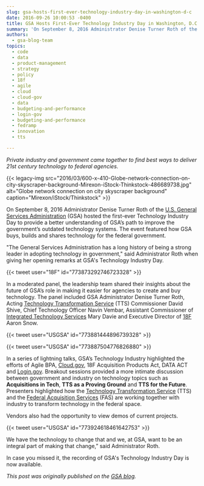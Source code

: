 ```yaml
---
slug: gsa-hosts-first-ever-technology-industry-day-in-washington-d-c
date: 2016-09-26 10:00:53 -0400
title: GSA Hosts First-Ever Technology Industry Day in Washington, D.C.
summary: 'On September 8, 2016 Administrator Denise Turner Roth of the U.S. General Services Administration (GSA) hosted the first-ever Technology Industry Day to provide a better understanding of GSA’s path to improve the government’s outdated technology systems. Private industry and government came together to find best ways to deliver 21st century technology to federal agencies.'
authors:
  - gsa-blog-team
topics:
  - code
  - data
  - product-management
  - strategy
  - policy
  - 18f
  - agile
  - cloud
  - cloud-gov
  - data
  - budgeting-and-performance
  - login-gov
  - budgeting-and-performance
  - fedramp
  - innovation
  - tts

---
```


_Private industry and government came together to find best ways to deliver 21st century technology to federal agencies._ 

{{< legacy-img src="2016/03/600-x-410-Globe-network-connection-on-city-skyscraper-background-Mirexon-iStock-Thinkstock-486689738.jpg" alt="Globe network connection on city skyscraper background" caption="Mirexon/iStock/Thinkstock" >}}

On September 8, 2016 Administrator Denise Turner Roth of the [U.S. General Services Administration](http://www.gsa.gov/) (GSA) hosted the first-ever Technology Industry Day to provide a better understanding of GSA’s path to improve the government’s outdated technology systems. The event featured how GSA buys, builds and shares technology for the federal government.

"The General Services Administration has a long history of being a strong leader in adopting technology in government," said Administrator Roth when giving her opening remarks at GSA's Technology Industry Day.

{{< tweet user="18F" id="773873292746723328" >}}

In a moderated panel, the leadership team shared their insights about the future of GSA’s role in making it easier for agencies to create and buy technology. The panel included GSA Administrator Denise Turner Roth, Acting [Technology Transformation Service](http://www.gsa.gov/portal/category/25729) (TTS) Commissioner David Shive, Chief Technology Officer Navin Vembar, Assistant Commissioner of [Integrated Technology Services](http://www.gsa.gov/portal/content/105150) Mary Davie and Executive Director of [18F](http://www.gsa.gov/portal/content/124182) Aaron Snow.

{{< tweet user="USGSA" id="773881444896739328" >}}

{{< tweet user="USGSA" id="773887504776826880" >}}

In a series of lightning talks, GSA&#8217;s Technology Industry highlighted the efforts of Agile BPA, <a href="https://cloud.gov/" target="_blank" rel="nofollow">Cloud.gov</a>, 18F Acquisition Products Act, DATA ACT and <a href="https://login.gov/" target="_blank" rel="nofollow">Login.gov</a>. Breakout sessions provided a more intimate discussion between government and industry on technology topics such as **Acquisitions in Tech**, **TTS as a Proving Ground** and **TTS for the Future**. Presenters highlighted how the [Technology Transformation Service](http://www.gsa.gov/portal/category/25729) (TTS) and the [Federal Acquisition Services](http://www.gsa.gov/portal/content/105080) (FAS) are working together with industry to transform technology in the federal space.

Vendors also had the opportunity to view demos of current projects.

{{< tweet user="USGSA" id="773924618461642753" >}}

We have the technology to change that and we, at GSA, want to be an integral part of making that change,” said Administrator Roth.

In case you missed it, the recording of GSA's Technology Industry Day is now available.

_This post was originally published on the [GSA blog](http://www.gsa.gov/blog)._
